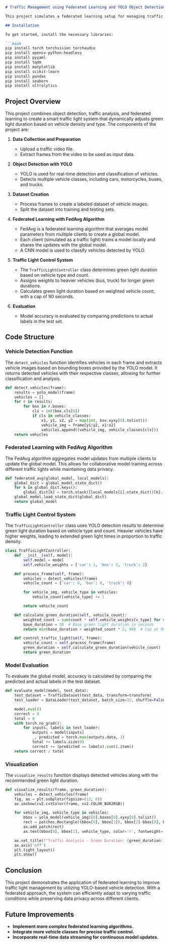 ```markdown
# Traffic Management using Federated Learning and YOLO Object Detection

This project simulates a federated learning setup for managing traffic lights, focusing on adaptive control based on real-time vehicle detection and classification. The YOLO model detects various vehicle types and adjusts traffic light durations according to vehicle type and count. Federated learning ensures data privacy by allowing decentralized model training.

## Installation

To get started, install the necessary libraries:

```bash
pip install torch torchvision torchaudio
pip install opencv-python-headless
pip install pyyaml
pip install tqdm
pip install matplotlib
pip install scikit-learn
pip install pandas
pip install seaborn
pip install ultralytics
```

## Project Overview

This project combines object detection, traffic analysis, and federated learning to create a smart traffic light system that dynamically adjusts green light duration based on vehicle density and type. The components of the project are:

1. **Data Collection and Preparation**
   - Upload a traffic video file.
   - Extract frames from the video to be used as input data.

2. **Object Detection with YOLO**
   - YOLO is used for real-time detection and classification of vehicles.
   - Detects multiple vehicle classes, including cars, motorcycles, buses, and trucks.

3. **Dataset Creation**
   - Process frames to create a labeled dataset of vehicle images.
   - Split the dataset into training and testing sets.

4. **Federated Learning with FedAvg Algorithm**
   - FedAvg is a federated learning algorithm that averages model parameters from multiple clients to create a global model.
   - Each client (simulated as a traffic light) trains a model locally and shares the updates with the global model.
   - A CNN model is used to classify vehicles detected by YOLO.

5. **Traffic Light Control System**
   - The `TrafficLightController` class determines green light duration based on vehicle type and count.
   - Assigns weights to heavier vehicles (bus, truck) for longer green durations.
   - Calculates green light duration based on weighted vehicle count, with a cap of 90 seconds.

6. **Evaluation**
   - Model accuracy is evaluated by comparing predictions to actual labels in the test set.

## Code Structure

### Vehicle Detection Function

The `detect_vehicles` function identifies vehicles in each frame and extracts vehicle images based on bounding boxes provided by the YOLO model. It returns detected vehicles with their respective classes, allowing for further classification and analysis.

```python
def detect_vehicles(frame):
    results = yolo_model(frame)
    vehicles = []
    for r in results:
        for box in r.boxes:
            cls = int(box.cls[0])
            if cls in vehicle_classes:
                x1, y1, x2, y2 = map(int, box.xyxy[0].tolist())
                vehicle_img = frame[y1:y2, x1:x2]
                vehicles.append((vehicle_img, vehicle_classes[cls]))
    return vehicles
```

### Federated Learning with FedAvg Algorithm

The FedAvg algorithm aggregates model updates from multiple clients to update the global model. This allows for collaborative model training across different traffic lights while maintaining data privacy.

```python
def federated_avg(global_model, local_models):
    global_dict = global_model.state_dict()
    for k in global_dict.keys():
        global_dict[k] = torch.stack([local_models[i].state_dict()[k].float() for i in range(len(local_models))], 0).mean(0)
    global_model.load_state_dict(global_dict)
    return global_model
```

### Traffic Light Control System

The `TrafficLightController` class uses YOLO detection results to determine green light duration based on vehicle type and count. Heavier vehicles have higher weights, leading to extended green light times in proportion to traffic density.

```python
class TrafficLightController:
    def __init__(self, model):
        self.model = model
        self.vehicle_weights = {'car': 1, 'bus': 2, 'truck': 2}

    def process_frame(self, frame):
        vehicles = detect_vehicles(frame)
        vehicle_count = {'car': 0, 'bus': 0, 'truck': 0}

        for vehicle_img, vehicle_type in vehicles:
            vehicle_count[vehicle_type] += 1

        return vehicle_count

    def calculate_green_duration(self, vehicle_count):
        weighted_count = sum(count * self.vehicle_weights[v_type] for v_type, count in vehicle_count.items())
        base_duration = 30  # Base green light duration in seconds
        return min(base_duration + weighted_count * 2, 90)  # Cap at 90 seconds

    def control_traffic_light(self, frame):
        vehicle_count = self.process_frame(frame)
        green_duration = self.calculate_green_duration(vehicle_count)
        return green_duration
```

### Model Evaluation

To evaluate the global model, accuracy is calculated by comparing the predicted and actual labels in the test dataset.

```python
def evaluate_model(model, test_data):
    test_dataset = TrafficDataset(test_data, transform=transform)
    test_loader = DataLoader(test_dataset, batch_size=32, shuffle=False)

    model.eval()
    correct = 0
    total = 0
    with torch.no_grad():
        for inputs, labels in test_loader:
            outputs = model(inputs)
            _, predicted = torch.max(outputs.data, 1)
            total += labels.size(0)
            correct += (predicted == labels).sum().item()
    return correct / total
```

### Visualization

The `visualize_results` function displays detected vehicles along with the recommended green light duration.

```python
def visualize_results(frame, green_duration):
    vehicles = detect_vehicles(frame)
    fig, ax = plt.subplots(figsize=(12, 8))
    ax.imshow(cv2.cvtColor(frame, cv2.COLOR_BGR2RGB))

    for vehicle_img, vehicle_type in vehicles:
        bbox = yolo_model(vehicle_img)[0].boxes[0].xyxy[0].tolist()
        rect = patches.Rectangle((bbox[0], bbox[1]), bbox[2]-bbox[0], bbox[3]-bbox[1], linewidth=2, edgecolor='r', facecolor='none')
        ax.add_patch(rect)
        ax.text(bbox[0], bbox[1], vehicle_type, color='r', fontweight='bold')

    ax.set_title(f"Traffic Analysis - Green Duration: {green_duration:.2f} seconds")
    ax.axis('off')
    plt.tight_layout()
    plt.show()
```

## Conclusion

This project demonstrates the application of federated learning to improve traffic light management by utilizing YOLO-based vehicle detection. With a federated approach, the system can efficiently adapt to varying traffic conditions while preserving data privacy across different clients.

## Future Improvements

- **Implement more complex federated learning algorithms.**
- **Integrate more vehicle classes for precise traffic control.**
- **Incorporate real-time data streaming for continuous model updates.**
```

